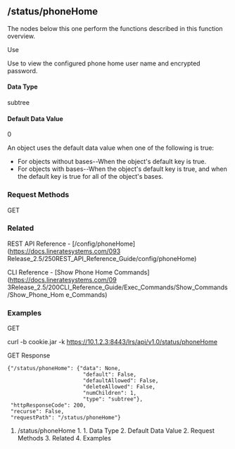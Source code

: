 ## /status/phoneHome

The nodes below this one perform the functions described in this function
overview.

Use

Use to view the configured phone home user name and encrypted password.

#### Data Type

subtree

#### Default Data Value

0

An object uses the default data value when one of the following is true:

  * For objects without bases--When the object's default key is true.
  * For objects with bases--When the object's default key is true, and when the default key is true for all of the object's bases.

### Request Methods

GET

### Related

REST API Reference - [/config/​phoneHome](https://docs.lineratesystems.com/093
Release_2.5/250REST_API_Reference_Guide/config/phoneHome)

CLI Reference - [Show Phone Home Commands](https://docs.lineratesystems.com/09
3Release_2.5/200CLI_Reference_Guide/Exec_Commands/Show_Commands/Show_Phone_Hom
e_Commands)

### Examples

GET

curl -b cookie.jar -k https://10.1.2.3:8443/lrs/api/v1.0/status/phoneHome

GET Response

    
    
    {"/status/phoneHome": {"data": None,
                            "default": False,
                            "defaultAllowed": False,
                            "deleteAllowed": False,
                            "numChildren": 1,
                            "type": "subtree"},
     "httpResponseCode": 200,
     "recurse": False,
     "requestPath": "/status/phoneHome"}
    

  1. /status/phoneHome
    1.       1. Data Type
      2. Default Data Value
    2. Request Methods
    3. Related
    4. Examples

